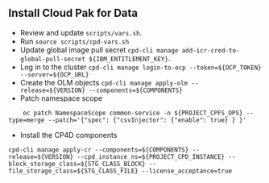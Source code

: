 ## Install Cloud Pak for Data
- Review and update `scripts/vars.sh`.
- Run `source scripts/cpd-vars.sh`
- Update global image pull secret `cpd-cli manage add-icr-cred-to-global-pull-secret ${IBM_ENTITLEMENT_KEY}`.
- Log in to the cluster `cpd-cli manage login-to-ocp --token=${OCP_TOKEN}  --server=${OCP_URL}`
- Create the OLM objects `cpd-cli manage apply-olm --release=${VERSION} --components=${COMPONENTS}`
- Patch namespace scope
```
    oc patch NamespaceScope common-service -n ${PROJECT_CPFS_OPS} --type=merge --patch='{"spec": {"csvInjector": {"enable": true} } }'
```
- Install the CP4D components
```
cpd-cli manage apply-cr --components=${COMPONENTS} --release=${VERSION} --cpd_instance_ns=${PROJECT_CPD_INSTANCE} --block_storage_class=${STG_CLASS_BLOCK} --file_storage_class=${STG_CLASS_FILE} --license_acceptance=true
```
